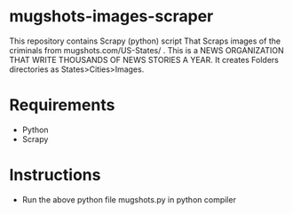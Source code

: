 # mugshots-images-scraper
This repository contains Scrapy (python) script That Scraps images of the criminals from mugshots.com/US-States/ . This is a  NEWS ORGANIZATION THAT WRITE THOUSANDS OF NEWS STORIES A YEAR. It creates Folders directories as States>Cities>Images.

# Requirements
- Python
- Scrapy

# Instructions
- Run the above python file mugshots.py in python compiler 
